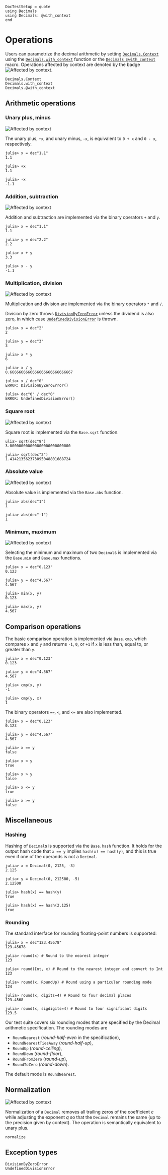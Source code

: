 ```@meta
DocTestSetup = quote
using Decimals
using Decimals: @with_context
end
```

# Operations

Users can parametrize the decimal arithmetic by setting
[`Decimals.Context`](@ref) using the [`Decimals.with_context`](@ref) function
or the [`Decimals.@with_context`](@ref) macro. Operations affected by context
are denoted by the badge ![Affected by
context](https://img.shields.io/badge/ctxt-affected-blue).


```@docs
Decimals.Context
Decimals.with_context
Decimals.@with_context
```

## Arithmetic operations

### Unary plus, minus

![Affected by context](https://img.shields.io/badge/ctxt-affected-blue)

The unary plus, `+x`, and unary minus, `-x`, is equivalent to `0 + x` and
`0 - x`, respectively.

```jldoctest
julia> x = dec"1.1"
1.1

julia> +x
1.1

julia> -x
-1.1
```

### Addition, subtraction

![Affected by context](https://img.shields.io/badge/ctxt-affected-blue)

Addition and subtraction are implemented via the binary operators `+` and `y`.

```jldoctest
julia> x = dec"1.1"
1.1

julia> y = dec"2.2"
2.2

julia> x + y
3.3

julia> x - y
-1.1
```

### Multiplication, division

![Affected by context](https://img.shields.io/badge/ctxt-affected-blue)

Multiplication and division are implemented via the binary operators `*` and
`/`.

Division by zero throws [`DivisionByZeroError`](@ref) unless the dividend is also zero, in which case [`UndefinedDivisionError`](@ref) is thrown.

```jldoctest
julia> x = dec"2"
2

julia> y = dec"3"
3

julia> x * y
6

julia> x / y
0.6666666666666666666666666667

julia> x / dec"0"
ERROR: DivisionByZeroError()

julia> dec"0" / dec"0"
ERROR: UndefinedDivisionError()
```

### Square root

![Affected by context](https://img.shields.io/badge/ctxt-affected-blue)

Square root is implemented via the `Base.sqrt` function.
```jldoctest
ulia> sqrt(dec"9")
3.000000000000000000000000000

julia> sqrt(dec"2")
1.414213562373095048801688724
```

### Absolute value

![Affected by context](https://img.shields.io/badge/ctxt-affected-blue)

Absolute value is implemented via the `Base.abs` function.

```jldoctest
julia> abs(dec"1")
1

julia> abs(dec"-1")
1
```

### Minimum, maximum

![Affected by context](https://img.shields.io/badge/ctxt-affected-blue)

Selecting the minimum and maximum of two `Decimal`s is implemented via the
`Base.min` and `Base.max` functions.

```jldoctest
julia> x = dec"0.123"
0.123

julia> y = dec"4.567"
4.567

julia> min(x, y)
0.123

julia> max(x, y)
4.567
```

## Comparison operations

The basic comparison operation is implemented via `Base.cmp`, which compares
`x` and `y` and returns `-1`, `0`, or `+1` if `x` is less than, equal to, or
greater than `y`.

```jldoctest
julia> x = dec"0.123"
0.123

julia> y = dec"4.567"
4.567

julia> cmp(x, y)
-1

julia> cmp(y, x)
1
```

The binary operators `==`, `<`, and `<=` are also implemented.

```jldoctest
julia> x = dec"0.123"
0.123

julia> y = dec"4.567"
4.567

julia> x == y
false

julia> x < y
true

julia> x > y
false

julia> x <= y
true

julia> x >= y
false
```

## Miscellaneous

### Hashing

Hashing of `Decimal`s is supported via the `Base.hash` function. It holds for
the output hash code that `x == y` implies `hash(x) == hash(y)`, and this is
true even if one of the operands is not a `Decimal`.

```jldoctest
julia> x = Decimal(0, 2125, -3)
2.125

julia> y = Decimal(0, 212500, -5)
2.12500

julia> hash(x) == hash(y)
true

julia> hash(x) == hash(2.125)
true
```

### Rounding

The standard interface for rounding floating-point numbers is supported:
```jldoctest
julia> x = dec"123.45678"
123.45678

julia> round(x) # Round to the nearest integer
123

julia> round(Int, x) # Round to the nearest integer and convert to Int
123

julia> round(x, RoundUp) # Round using a particular rounding mode
124

julia> round(x, digits=4) # Round to four decimal places
123.4568

julia> round(x, sigdigits=4) # Round to four significant digits
123.5
```

Our test suite covers six rounding modes that are specified by the Decimal
arithmetic specification.  The rounding modes are

  - `RoundNearest` (*round-half-even* in the specification),
  - `RoundNearestTiesAway` (*round-half-up*),
  - `RoundUp` (*round-ceiling*),
  - `RoundDown` (*round-floor*),
  - `RoundFromZero` (*round-up*),
  - `RoundToZero` (*round-down*).

The default mode is `RoundNearest`.

## Normalization

![Affected by context](https://img.shields.io/badge/ctxt-affected-blue)

Normalization of a `Decimal` removes all trailing zeros of the coefficient $c$
while adjusting the exponent $q$ so that the `Decimal` remains the same (up to
the precision given by context). The operation is semantically equivalent to
unary plus.

```@docs
normalize
```

## Exception types

```@docs
DivisionByZeroError
UndefinedDivisionError
```
